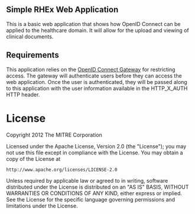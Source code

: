 Simple RHEx Web Application
---------------------------

This is a basic web application that shows how OpenID Connect can be applied to the healthcare domain. It will allow for the upload and viewing of clinical documents.

Requirements
------------

This application relies on the [OpenID Connect Gateway](https://github.com/project-rhex/openid_connect_gateway) for restricting access. The gateway will authenticate users before they
can access the web application. Once the user is authenticated, they will be passed along to this application with the user information available in the HTTP_X_AUTH HTTP header.

License
=======

Copyright 2012 The MITRE Corporation

Licensed under the Apache License, Version 2.0 (the "License");
you may not use this file except in compliance with the License.
You may obtain a copy of the License at

    http://www.apache.org/licenses/LICENSE-2.0

Unless required by applicable law or agreed to in writing, software
distributed under the License is distributed on an "AS IS" BASIS,
WITHOUT WARRANTIES OR CONDITIONS OF ANY KIND, either express or implied.
See the License for the specific language governing permissions and
limitations under the License.